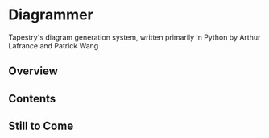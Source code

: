 # Diagrammer
Tapestry's diagram generation system, written primarily in Python by Arthur Lafrance and Patrick Wang

## Overview

## Contents

## Still to Come
